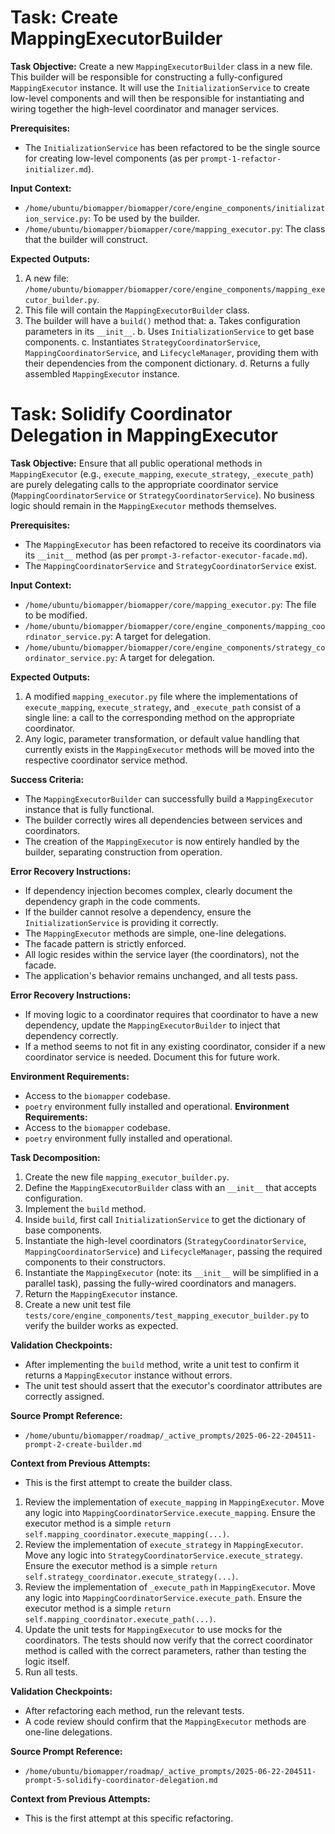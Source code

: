 # Task: Create MappingExecutorBuilder

**Task Objective:**
Create a new `MappingExecutorBuilder` class in a new file. This builder will be responsible for constructing a fully-configured `MappingExecutor` instance. It will use the `InitializationService` to create low-level components and will then be responsible for instantiating and wiring together the high-level coordinator and manager services.

**Prerequisites:**
- The `InitializationService` has been refactored to be the single source for creating low-level components (as per `prompt-1-refactor-initializer.md`).

**Input Context:**
- `/home/ubuntu/biomapper/biomapper/core/engine_components/initialization_service.py`: To be used by the builder.
- `/home/ubuntu/biomapper/biomapper/core/mapping_executor.py`: The class that the builder will construct.

**Expected Outputs:**
1.  A new file: `/home/ubuntu/biomapper/biomapper/core/engine_components/mapping_executor_builder.py`.
2.  This file will contain the `MappingExecutorBuilder` class.
3.  The builder will have a `build()` method that:
    a. Takes configuration parameters in its `__init__`.
    b. Uses `InitializationService` to get base components.
    c. Instantiates `StrategyCoordinatorService`, `MappingCoordinatorService`, and `LifecycleManager`, providing them with their dependencies from the component dictionary.
    d. Returns a fully assembled `MappingExecutor` instance.
# Task: Solidify Coordinator Delegation in MappingExecutor

**Task Objective:**
Ensure that all public operational methods in `MappingExecutor` (e.g., `execute_mapping`, `execute_strategy`, `_execute_path`) are purely delegating calls to the appropriate coordinator service (`MappingCoordinatorService` or `StrategyCoordinatorService`). No business logic should remain in the `MappingExecutor` methods themselves.

**Prerequisites:**
- The `MappingExecutor` has been refactored to receive its coordinators via its `__init__` method (as per `prompt-3-refactor-executor-facade.md`).
- The `MappingCoordinatorService` and `StrategyCoordinatorService` exist.

**Input Context:**
- `/home/ubuntu/biomapper/biomapper/core/mapping_executor.py`: The file to be modified.
- `/home/ubuntu/biomapper/biomapper/core/engine_components/mapping_coordinator_service.py`: A target for delegation.
- `/home/ubuntu/biomapper/biomapper/core/engine_components/strategy_coordinator_service.py`: A target for delegation.

**Expected Outputs:**
1.  A modified `mapping_executor.py` file where the implementations of `execute_mapping`, `execute_strategy`, and `_execute_path` consist of a single line: a call to the corresponding method on the appropriate coordinator.
2.  Any logic, parameter transformation, or default value handling that currently exists in the `MappingExecutor` methods will be moved into the respective coordinator service method.

**Success Criteria:**
- The `MappingExecutorBuilder` can successfully build a `MappingExecutor` instance that is fully functional.
- The builder correctly wires all dependencies between services and coordinators.
- The creation of the `MappingExecutor` is now entirely handled by the builder, separating construction from operation.

**Error Recovery Instructions:**
- If dependency injection becomes complex, clearly document the dependency graph in the code comments.
- If the builder cannot resolve a dependency, ensure the `InitializationService` is providing it correctly.
- The `MappingExecutor` methods are simple, one-line delegations.
- The facade pattern is strictly enforced.
- All logic resides within the service layer (the coordinators), not the facade.
- The application's behavior remains unchanged, and all tests pass.

**Error Recovery Instructions:**
- If moving logic to a coordinator requires that coordinator to have a new dependency, update the `MappingExecutorBuilder` to inject that dependency correctly.
- If a method seems to not fit in any existing coordinator, consider if a new coordinator service is needed. Document this for future work.

**Environment Requirements:**
- Access to the `biomapper` codebase.
- `poetry` environment fully installed and operational.
**Environment Requirements:**
- Access to the `biomapper` codebase.
- `poetry` environment fully installed and operational.

**Task Decomposition:**
1.  Create the new file `mapping_executor_builder.py`.
2.  Define the `MappingExecutorBuilder` class with an `__init__` that accepts configuration.
3.  Implement the `build` method.
4.  Inside `build`, first call `InitializationService` to get the dictionary of base components.
5.  Instantiate the high-level coordinators (`StrategyCoordinatorService`, `MappingCoordinatorService`) and `LifecycleManager`, passing the required components to their constructors.
6.  Instantiate the `MappingExecutor` (note: its `__init__` will be simplified in a parallel task), passing the fully-wired coordinators and managers.
7.  Return the `MappingExecutor` instance.
8.  Create a new unit test file `tests/core/engine_components/test_mapping_executor_builder.py` to verify the builder works as expected.

**Validation Checkpoints:**
- After implementing the `build` method, write a unit test to confirm it returns a `MappingExecutor` instance without errors.
- The unit test should assert that the executor's coordinator attributes are correctly assigned.

**Source Prompt Reference:**
- `/home/ubuntu/biomapper/roadmap/_active_prompts/2025-06-22-204511-prompt-2-create-builder.md`

**Context from Previous Attempts:**
- This is the first attempt to create the builder class.
1.  Review the implementation of `execute_mapping` in `MappingExecutor`. Move any logic into `MappingCoordinatorService.execute_mapping`. Ensure the executor method is a simple `return self.mapping_coordinator.execute_mapping(...)`.
2.  Review the implementation of `execute_strategy` in `MappingExecutor`. Move any logic into `StrategyCoordinatorService.execute_strategy`. Ensure the executor method is a simple `return self.strategy_coordinator.execute_strategy(...)`.
3.  Review the implementation of `_execute_path` in `MappingExecutor`. Move any logic into `MappingCoordinatorService.execute_path`. Ensure the executor method is a simple `return self.mapping_coordinator.execute_path(...)`.
4.  Update the unit tests for `MappingExecutor` to use mocks for the coordinators. The tests should now verify that the correct coordinator method is called with the correct parameters, rather than testing the logic itself.
5.  Run all tests.

**Validation Checkpoints:**
- After refactoring each method, run the relevant tests.
- A code review should confirm that the `MappingExecutor` methods are one-line delegations.

**Source Prompt Reference:**
- `/home/ubuntu/biomapper/roadmap/_active_prompts/2025-06-22-204511-prompt-5-solidify-coordinator-delegation.md`

**Context from Previous Attempts:**
- This is the first attempt at this specific refactoring.
